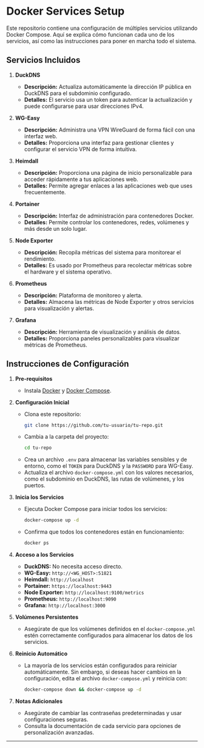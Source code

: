 # Docker Services Setup

Este repositorio contiene una configuración de múltiples servicios utilizando Docker Compose. Aquí se explica cómo funcionan cada uno de los servicios, así como las instrucciones para poner en marcha todo el sistema.

## Servicios Incluidos

1. **DuckDNS**
    - **Descripción:** Actualiza automáticamente la dirección IP pública en DuckDNS para el subdominio configurado.
    - **Detalles:** El servicio usa un token para autenticar la actualización y puede configurarse para usar direcciones IPv4.

2. **WG-Easy**
    - **Descripción:** Administra una VPN WireGuard de forma fácil con una interfaz web.
    - **Detalles:** Proporciona una interfaz para gestionar clientes y configurar el servicio VPN de forma intuitiva.

3. **Heimdall**
    - **Descripción:** Proporciona una página de inicio personalizable para acceder rápidamente a tus aplicaciones web.
    - **Detalles:** Permite agregar enlaces a las aplicaciones web que uses frecuentemente.

4. **Portainer**
    - **Descripción:** Interfaz de administración para contenedores Docker.
    - **Detalles:** Permite controlar los contenedores, redes, volúmenes y más desde un solo lugar.

5. **Node Exporter**
    - **Descripción:** Recopila métricas del sistema para monitorear el rendimiento.
    - **Detalles:** Es usado por Prometheus para recolectar métricas sobre el hardware y el sistema operativo.

6. **Prometheus**
    - **Descripción:** Plataforma de monitoreo y alerta.
    - **Detalles:** Almacena las métricas de Node Exporter y otros servicios para visualización y alertas.

7. **Grafana**
    - **Descripción:** Herramienta de visualización y análisis de datos.
    - **Detalles:** Proporciona paneles personalizables para visualizar métricas de Prometheus.

## Instrucciones de Configuración

1. **Pre-requisitos**
    - Instala [Docker](https://docs.docker.com/get-docker/) y [Docker Compose](https://docs.docker.com/compose/install/).

2. **Configuración Inicial**
    - Clona este repositorio:
      ```bash
      git clone https://github.com/tu-usuario/tu-repo.git
      ```
    - Cambia a la carpeta del proyecto:
      ```bash
      cd tu-repo
      ```
    - Crea un archivo `.env` para almacenar las variables sensibles y de entorno, como el `TOKEN` para DuckDNS y la `PASSWORD` para WG-Easy.
    - Actualiza el archivo `docker-compose.yml` con los valores necesarios, como el subdominio en DuckDNS, las rutas de volúmenes, y los puertos.

3. **Inicia los Servicios**
    - Ejecuta Docker Compose para iniciar todos los servicios:
      ```bash
      docker-compose up -d
      ```
    - Confirma que todos los contenedores están en funcionamiento:
      ```bash
      docker ps
      ```

4. **Acceso a los Servicios**
    - **DuckDNS:** No necesita acceso directo.
    - **WG-Easy:** `http://<WG_HOST>:51821`
    - **Heimdall:** `http://localhost`
    - **Portainer:** `https://localhost:9443`
    - **Node Exporter:** `http://localhost:9100/metrics`
    - **Prometheus:** `http://localhost:9090`
    - **Grafana:** `http://localhost:3000`

5. **Volúmenes Persistentes**
   - Asegúrate de que los volúmenes definidos en el `docker-compose.yml` estén correctamente configurados para almacenar los datos de los servicios.

6. **Reinicio Automático**
   - La mayoría de los servicios están configurados para reiniciar automáticamente. Sin embargo, si deseas hacer cambios en la configuración, edita el archivo `docker-compose.yml` y reinicia con:
     ```bash
     docker-compose down && docker-compose up -d
     ```

7. **Notas Adicionales**
   - Asegúrate de cambiar las contraseñas predeterminadas y usar configuraciones seguras.
   - Consulta la documentación de cada servicio para opciones de personalización avanzadas.

---
